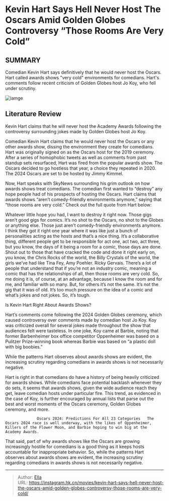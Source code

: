 # Kevin Hart Says Hell Never Host The Oscars Amid Golden Globes Controversy “Those Rooms Are Very Cold”


## SUMMARY 



  Comedian Kevin Hart says definitively that he would never host the Oscars.   Hart called awards shows &#34;very cold&#34; environments for comedians.   Hart&#39;s comments follow recent criticism of Golden Globes host Jo Koy, who fell under scrutiny.  

![iamge](https://static1.srcdn.com/wordpress/wp-content/uploads/2024/01/kevin-hart-as-cyrus-in-netflix-s-lift.jpg)

## Literature Review

Kevin Hart claims that he will never host the Academy Awards following the controversy surrounding jokes made by Golden Globes host Jo Koy.




Comedian Kevin Hart claims that he would never host the Oscars or any other awards show, dissing the environment they create for comedians. Hart was originally signed on as the Oscars host for the 2019 ceremony. After a series of homophobic tweets as well as comments from past standup sets resurfaced, Hart was fired from the popular awards show. The Oscars decided to go hostless that year, a choice they repeated in 2020. The 2024 Oscars are set to be hosted by Jimmy Kimmel.




Now, Hart speaks with SkyNews surrounding his grim outlook on how awards shows treat comedians. The comedian first wanted to “destroy” any hope people had of his prospects of hosting the Oscars. Hart claims that awards shows “aren’t comedy-friendly environments anymore,” saying that “those rooms are very cold.” Check out the full quote from Hart below:


Whatever little hope you had, I want to destroy it right now. Those gigs aren’t good gigs for comics. It’s no shot to the Oscars, no shot to the Globes or anything else. Those just aren’t comedy-friendly environments anymore. I think they got it right one year where it was like just a bunch of personalities acting as the hosts and that’s a nice thing. It’s a collaborative thing, different people get to be responsible for act one, act two, act three, but you know, the days of it being a room for a comic, those days are done.
Shout out to those that have cracked the code and done it right early on, you know, the Chris Rocks of the world, the Billy Crystals of the world, the girls we’ve had like Tina Fey, Amy Poehler. Ricky Gervais. There’s a lot of people that understand that if you’re not an industry comic, meaning a comic that has the relationships of all, then those rooms are very cold. So, me doing it is, of course, at an advantage, because I know the room and for me, and familiar with so many. But, for others it’s not the same.
It’s not the gig that it was of old. It’s too much pressure on the idea of a comic and what’s jokes and not jokes. So, it’s tough.






 Is Kevin Hart Right About Awards Shows? 
          

Hart’s comments come following the 2024 Golden Globes ceremony, which caused controversy over comments made by comedian host Jo Koy. Koy was criticized overall for several jokes made throughout the show that audiences felt were tasteless. In one joke, Koy came at Barbie, noting that former Barbenheimer box office competitor Oppenheimer was based on a Pulitzer Prize-winning book whereas Barbie was based on “a plastic doll with big boobies.”



While the patterns Hart observes about awards shows are evident, the increasing scrutiny regarding comedians in awards shows is not necessarily negative.




Hart is right in that comedians do have a history of being heavily criticized for awards shows. While comedians face potential backlash whenever they do sets, it seems that awards shows, given the wide audience reach they get, leave comedian hosts under particular fire. This trend, as evidenced in the case of Koy, is further encouraged by annual lists that parse out the best and worst moments of the Oscars ceremony, Golden Globes ceremony, and more.




                  Oscars 2024: Predictions For All 23 Categories   The Oscars 2024 race is well underway, with the likes of Oppenheimer, Killers of the Flower Moon, and Barbie hoping to win big at the Academy Awards.   

That said, part of why awards shows like the Oscars are growing increasingly hostile for comedians is a good thing as it keeps hosts accountable for inappropriate behavior. So, while the patterns Hart observes about awards shows are evident, the increasing scrutiny regarding comedians in awards shows is not necessarily negative.



---

> Author: [Ella](https://instagram.hk.cn/)  
> URL: https://instagram.hk.cn/movies/kevin-hart-says-hell-never-host-the-oscars-amid-golden-globes-controversy-those-rooms-are-very-cold/  

